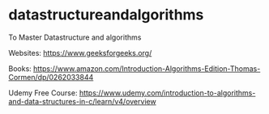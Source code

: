 # datastructureandalgorithms
To Master Datastructure and algorithms

Websites:
https://www.geeksforgeeks.org/

Books:
https://www.amazon.com/Introduction-Algorithms-Edition-Thomas-Cormen/dp/0262033844

Udemy Free Course:
https://www.udemy.com/introduction-to-algorithms-and-data-structures-in-c/learn/v4/overview
